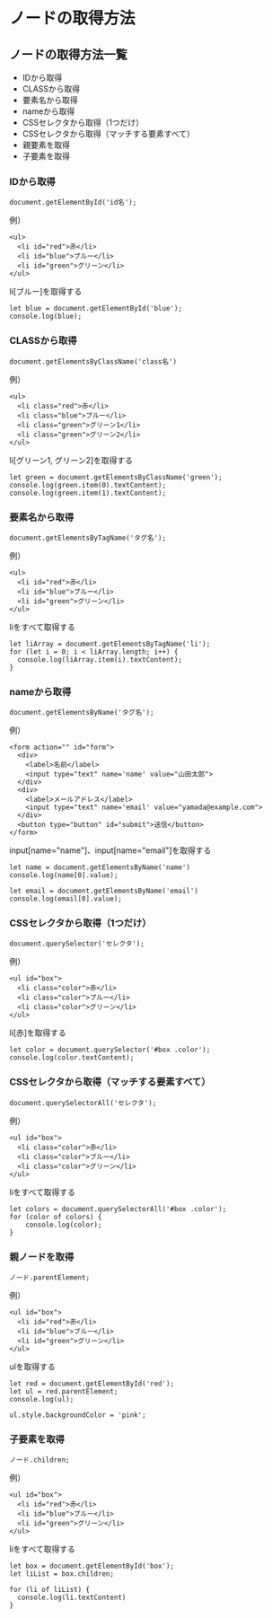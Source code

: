 # ノードの取得方法

## ノードの取得方法一覧
- IDから取得
- CLASSから取得
- 要素名から取得
- nameから取得
- CSSセレクタから取得（1つだけ）
- CSSセレクタから取得（マッチする要素すべて）
- 親要素を取得
- 子要素を取得


### IDから取得
```
document.getElementById('id名');
```
	
例）
	
```
<ul>
  <li id="red">赤</li>
  <li id="blue">ブルー</li>
  <li id="green">グリーン</li>
</ul>
```
	
li[ブルー]を取得する
	
```
let blue = document.getElementById('blue');
console.log(blue);
```	

### CLASSから取得
```
document.getElementsByClassName('class名')
```

例）
	
```
<ul>
  <li class="red">赤</li>
  <li class="blue">ブルー</li>
  <li class="green">グリーン1</li>
  <li class="green">グリーン2</li>
</ul>
```
	
li[グリーン1, グリーン2]を取得する
	
```
let green = document.getElementsByClassName('green');
console.log(green.item(0).textContent);
console.log(green.item(1).textContent);
```	

### 要素名から取得
```
document.getElementsByTagName('タグ名');
```
	
例）
	
```
<ul>
  <li id="red">赤</li>
  <li id="blue">ブルー</li>
  <li id="green">グリーン</li>
</ul>
```
	
liをすべて取得する
	
```
let liArray = document.getElementsByTagName('li');
for (let i = 0; i < liArray.length; i++) {
  console.log(liArray.item(i).textContent);
}
```	

### nameから取得
```
document.getElementsByName('タグ名');
```
	
例）
	
```
<form action="" id="form">
  <div>
    <label>名前</label>
    <input type="text" name='name' value="山田太郎">
  </div>
  <div>
    <label>メールアドレス</label>
    <input type="text" name='email' value="yamada@example.com">
  </div>
  <button type="button" id="submit">送信</button>
</form>
```
	
input[name="name"]、input[name="email"]を取得する
	
```
let name = document.getElementsByName('name')
console.log(name[0].value);

let email = document.getElementsByName('email')
console.log(email[0].value);
```	

### CSSセレクタから取得（1つだけ）
```
document.querySelector('セレクタ');
```
	
例）
	
```
<ul id="box">
  <li class="color">赤</li>
  <li class="color">ブルー</li>
  <li class="color">グリーン</li>
</ul>
```
	
li[赤]を取得する
	
```
let color = document.querySelector('#box .color');
console.log(color.textContent);
```	

### CSSセレクタから取得（マッチする要素すべて）
```
document.querySelectorAll('セレクタ');
```
	
例）
	
```
<ul id="box">
  <li class="color">赤</li>
  <li class="color">ブルー</li>
  <li class="color">グリーン</li>
</ul>
```
	
liをすべて取得する
	
```
let colors = document.querySelectorAll('#box .color');
for (color of colors) {
	console.log(color);
}
```	

### 親ノードを取得
```
ノード.parentElement; 
```
	
例）
	
```
<ul id="box">
  <li id="red">赤</li>
  <li id="blue">ブルー</li>
  <li id="green">グリーン</li>
</ul>
```
	
ulを取得する
	
```
let red = document.getElementById('red');
let ul = red.parentElement;
console.log(ul);

ul.style.backgroundColor = 'pink';
```	

### 子要素を取得
```
ノード.children; 
```
	
例）
	
```
<ul id="box">
  <li id="red">赤</li>
  <li id="blue">ブルー</li>
  <li id="green">グリーン</li>
</ul>
```
	
liをすべて取得する
	
```
let box = document.getElementById('box');
let liList = box.children;

for (li of liList) {
  console.log(li.textContent)
}

```	